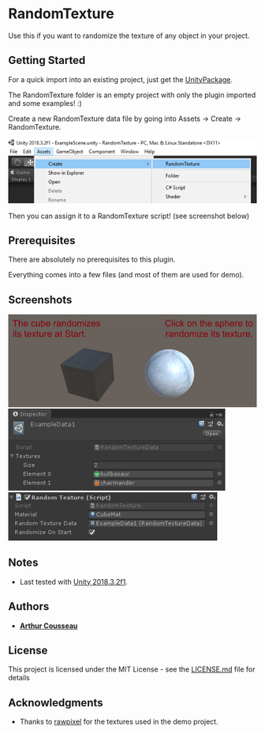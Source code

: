 # RandomTexture

Use this if you want to randomize the texture of any object in your project.

## Getting Started

For a quick import into an existing project, just get the [UnityPackage](RandomTexturePackage.unitypackage).

The RandomTexture folder is an empty project with only the plugin imported and some examples! :)

Create a new RandomTexture data file by going into Assets -> Create -> RandomTexture.

![Creating a RandomTexture](Screenshots/Create_RandomTexture.png)

Then you can assign it to a RandomTexture script! (see screenshot below)

## Prerequisites

There are absolutely no prerequisites to this plugin.

Everything comes into a few files (and most of them are used for demo).

## Screenshots

![Demo Scene](Screenshots/Demo_Scene.PNG)
![ScriptableObject Example](Screenshots/Example_Data.PNG)
![Script Preview](Screenshots/Script_Preview.PNG)

## Notes

* Last tested with [Unity 2018.3.2f1](https://unity3d.com/unity/whats-new/2018.3.2).

## Authors

* **[Arthur Cousseau](https://www.linkedin.com/in/arthurcousseau/)**

## License

This project is licensed under the MIT License - see the [LICENSE.md](LICENSE.md) file for details

## Acknowledgments

* Thanks to [rawpixel](https://www.rawpixel.com/) for the textures used in the demo project.